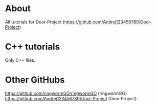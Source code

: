 # About
All tutorials for Door-Project (https://github.com/Andrej123456789/Door-Project)

# C++ tutorials
Only C++ files.

# Other GitHubs
https://github.com/ringwormGO/ringwormGO (ringwormGO)
https://github.com/Andrej123456789/Door-Project (Door Project)
